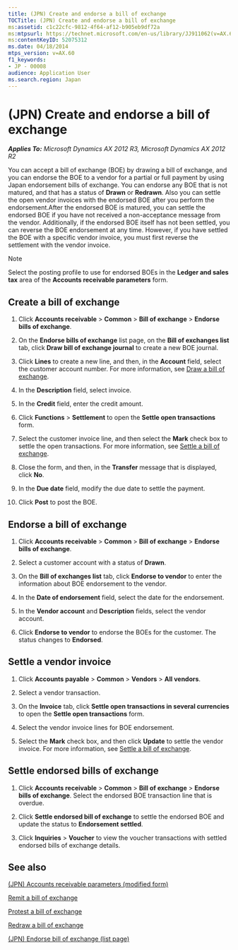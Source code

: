 ```yaml
---
title: (JPN) Create and endorse a bill of exchange
TOCTitle: (JPN) Create and endorse a bill of exchange
ms:assetid: c1c22cfc-9812-4f64-af12-b905eb9df72a
ms:mtpsurl: https://technet.microsoft.com/en-us/library/JJ911062(v=AX.60)
ms:contentKeyID: 52075312
ms.date: 04/18/2014
mtps_version: v=AX.60
f1_keywords:
- JP - 00008
audience: Application User
ms.search.region: Japan
---
```


# (JPN) Create and endorse a bill of exchange 


_**Applies To:** Microsoft Dynamics AX 2012 R3, Microsoft Dynamics AX 2012 R2_

You can accept a bill of exchange (BOE) by drawing a bill of exchange, and you can endorse the BOE to a vendor for a partial or full payment by using Japan endorsement bills of exchange. You can endorse any BOE that is not matured, and that has a status of **Drawn** or **Redrawn**. Also you can settle the open vendor invoices with the endorsed BOE after you perform the endorsement.After the endorsed BOE is matured, you can settle the endorsed BOE if you have not received a non-acceptance message from the vendor. Additionally, if the endorsed BOE itself has not been settled, you can reverse the BOE endorsement at any time. However, if you have settled the BOE with a specific vendor invoice, you must first reverse the settlement with the vendor invoice.


> [!NOTE]
> <P>Select the posting profile to use for endorsed BOEs in the <STRONG>Ledger and sales tax</STRONG> area of the <STRONG>Accounts receivable parameters</STRONG> form.</P>



## Create a bill of exchange

1.  Click **Accounts receivable** \> **Common** \> **Bill of exchange** \> **Endorse bills of exchange**.

2.  On the **Endorse bills of exchange** list page, on the **Bill of exchanges list** tab, click **Draw bill of exchange journal** to create a new BOE journal.

3.  Click **Lines** to create a new line, and then, in the **Account** field, select the customer account number. For more information, see [Draw a bill of exchange](draw-a-bill-of-exchange.md).

4.  In the **Description** field, select invoice.

5.  In the **Credit** field, enter the credit amount.

6.  Click **Functions** \> **Settlement** to open the **Settle open transactions** form.

7.  Select the customer invoice line, and then select the **Mark** check box to settle the open transactions. For more information, see [Settle a bill of exchange](settle-a-bill-of-exchange.md).

8.  Close the form, and then, in the **Transfer** message that is displayed, click **No**.

9.  In the **Due date** field, modify the due date to settle the payment.

10. Click **Post** to post the BOE.

## Endorse a bill of exchange

1.  Click **Accounts receivable** \> **Common** \> **Bill of exchange** \> **Endorse bills of exchange**.

2.  Select a customer account with a status of **Drawn**.

3.  On the **Bill of exchanges list** tab, click **Endorse to vendor** to enter the information about BOE endorsement to the vendor.

4.  In the **Date of endorsement** field, select the date for the endorsement.

5.  In the **Vendor account** and **Description** fields, select the vendor account.

6.  Click **Endorse to vendor** to endorse the BOEs for the customer. The status changes to **Endorsed**.

## Settle a vendor invoice

1.  Click **Accounts payable** \> **Common** \> **Vendors** \> **All vendors**.

2.  Select a vendor transaction.

3.  On the **Invoice** tab, click **Settle open transactions in several currencies** to open the **Settle open transactions** form.

4.  Select the vendor invoice lines for BOE endorsement.

5.  Select the **Mark** check box, and then click **Update** to settle the vendor invoice. For more information, see [Settle a bill of exchange](settle-a-bill-of-exchange.md).

## Settle endorsed bills of exchange

1.  Click **Accounts receivable** \> **Common** \> **Bill of exchange** \> **Endorse bills of exchange**. Select the endorsed BOE transaction line that is overdue.

2.  Click **Settle endorsed bill of exchange** to settle the endorsed BOE and update the status to **Endorsement settled**.

3.  Click **Inquiries** \> **Voucher** to view the voucher transactions with settled endorsed bills of exchange details.

## See also

[(JPN) Accounts receivable parameters (modified form)](https://technet.microsoft.com/en-us/library/jj664964\(v=ax.60\))

[Remit a bill of exchange](remit-a-bill-of-exchange.md)

[Protest a bill of exchange](protest-a-bill-of-exchange.md)

[Redraw a bill of exchange](redraw-a-bill-of-exchange.md)

[(JPN) Endorse bill of exchange (list page)](https://technet.microsoft.com/en-us/library/jj911067\(v=ax.60\))

  


